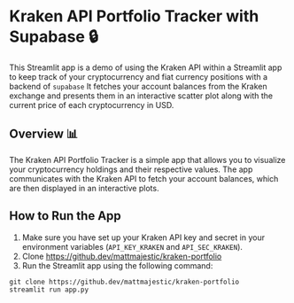 # Kraken API Portfolio Tracker with Supabase 🔒

This Streamlit app is a demo of using the Kraken API within a Streamlit app to keep track of your cryptocurrency and fiat currency positions with a backend of `supabase` It fetches your account balances from the Kraken exchange and presents them in an interactive scatter plot along with the current price of each cryptocurrency in USD.

## Overview 📊 

The Kraken API Portfolio Tracker is a simple app that allows you to visualize your cryptocurrency holdings and their respective values. The app communicates with the Kraken API to fetch your account balances, which are then displayed in an interactive plots.

## How to Run the App

1. Make sure you have set up your Kraken API key and secret in your environment variables (`API_KEY_KRAKEN` and `API_SEC_KRAKEN`).
2. Clone https://github.dev/mattmajestic/kraken-portfolio
2. Run the Streamlit app using the following command:

```
git clone https://github.dev/mattmajestic/kraken-portfolio
streamlit run app.py
```